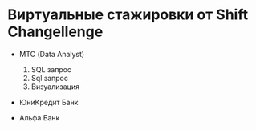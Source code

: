 # Виртуальные стажировки от Shift Changellenge

- МТС (Data Analyst)
  1. SQL запрос
  2. Sql запрос
  3. Визуализация


- ЮниКредит Банк
- Альфа Банк
